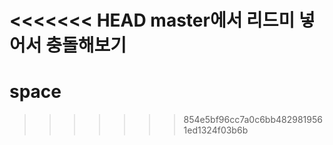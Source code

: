 <<<<<<< HEAD
master에서 리드미 넣어서 충돌해보기
=======
# space
>>>>>>> 854e5bf96cc7a0c6bb4829819561ed1324f03b6b
